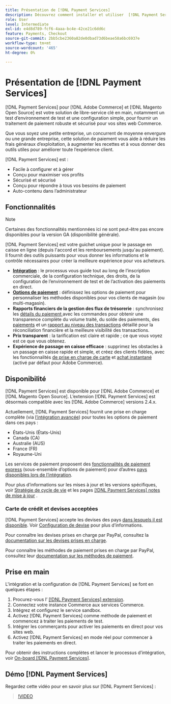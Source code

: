 ```yaml
---
title: Présentation de [!DNL Payment Services]
description: Découvrez comment installer et utiliser  [!DNL Payment Services] en tant que solution de traitement de paiement clé en main, robuste et sécurisée pour vos  [!DNL Adobe Commerce]  et  [!DNL Magento Open Source] sites web.
role: User
level: Intermediate
exl-id: e4d8d789-fcf6-4aaa-bc4e-42ce21c6dd6c
feature: Payments, Checkout
source-git-commit: 2bb5cbe2360a82de0dbad73d6beae58a6bc6937e
workflow-type: tm+mt
source-wordcount: '465'
ht-degree: 0%

---
```


# Présentation de [!DNL Payment Services]

[!DNL Payment Services] pour [!DNL Adobe Commerce] et [!DNL Magento Open Source] est votre solution de libre-service clé en main, notamment un test d’environnement de test et une configuration simple, pour fournir un traitement de paiement robuste et sécurisé pour vos sites web Commerce.

Que vous soyez une petite entreprise, un concurrent de moyenne envergure ou une grande entreprise, cette solution de paiement vous aide à réduire les frais généraux d’exploitation, à augmenter les recettes et à vous donner des outils utiles pour améliorer toute l’expérience client.

[!DNL Payment Services] est :

* Facile à configurer et à gérer
* Conçu pour maximiser vos profits
* Sécurisé et sécurisé
* Conçu pour répondre à tous vos besoins de paiement
* Auto-contenu dans l’administrateur

## Fonctionnalités

>[!NOTE]
>
>Certaines des fonctionnalités mentionnées ici ne sont peut-être pas encore disponibles pour la version GA (disponibilité générale).

[!DNL Payment Services] est votre guichet unique pour le passage en caisse en ligne (depuis l&#39;accord et les remboursements jusqu&#39;au paiement). Il fournit des outils puissants pour vous donner les informations et le contrôle nécessaires pour créer la meilleure expérience pour vos acheteurs.

* [**Intégration**](onboard.md) : le processus vous guide tout au long de l’inscription commerciale, de la configuration technique, des droits, de la configuration de l’environnement de test et de l’activation des paiements en direct.
* [**Options de paiement**](payments-options.md) : définissez les options de paiement pour personnaliser les méthodes disponibles pour vos clients de magasin (ou multi-magasin).
* **Rapports financiers de la gestion des flux de trésorerie** : synchronisez les [ détails du paiement ](order-payment-status.md) avec les commandes pour obtenir une transparence complète du volume traité, du solde des paiements, des [paiements](payouts.md) et un [rapport au niveau des transactions](transactions.md) détaillé pour la réconciliation financière et la meilleure visibilité des transactions.
* **Prix transparent** : la tarification est claire et rapide ; ce que vous voyez est ce que vous obtenez.
* **Expérience de passage en caisse efficace** : supprimez les obstacles à un passage en caisse rapide et simple, et créez des clients fidèles, avec les fonctionnalités [ de prise en charge de carte](vaulting.md) et [achat instantané](https://experienceleague.adobe.com/docs/commerce-admin/stores-sales/point-of-purchase/checkout-instant-purchase.html) (activé par défaut pour Adobe Commerce).

## Disponibilité

[!DNL Payment Services] est disponible pour [!DNL Adobe Commerce] et [!DNL Magento Open Source]. L’extension [!DNL Payment Services] est désormais compatible avec les [!DNL Adobe Commerce] versions 2.4.x.

Actuellement, [!DNL Payment Services] fournit une prise en charge complète (via [l’intégration avancée](../payment-services/production.md#advanced-onboarding)) pour toutes les options de paiement dans ces pays :

* États-Unis (États-Unis)
* Canada (CA)
* Australie (AUS)
* France (FR)
* Royaume-Uni

Les services de paiement proposent des [fonctionnalités de paiement express](../payment-services/payments-options.md) (sous-ensemble d’options de paiement) pour d’autres [ pays disponibles lors de l’intégration](../payment-services/production.md#complete-merchant-onboarding).

Pour plus d’informations sur les mises à jour et les versions spécifiques, voir [Stratégie de cycle de vie](https://experienceleague.adobe.com/docs/commerce-operations/release/planning/lifecycle-policy.html) et les pages [[!DNL Payment Services]  notes de mise à jour](release-notes.md) .

### Carte de crédit et devises acceptées

[!DNL Payment Services] accepte les devises des pays [dans lesquels il est disponible](#availability). Voir [Configuration de devise](https://experienceleague.adobe.com/docs/commerce-admin/stores-sales/site-store/currency/currency-configuration.html) pour plus d’informations.

Pour connaître les devises prises en charge par PayPal, consultez la [documentation sur les devises prises en charge](https://developer.paypal.com/docs/reports/reference/paypal-supported-currencies/).

Pour connaître les méthodes de paiement prises en charge par PayPal, consultez leur [documentation sur les méthodes de paiement](https://developer.paypal.com/docs/checkout/payment-methods/).

## Prise en main

L&#39;intégration et la configuration de [!DNL Payment Services] se font en quelques étapes :

1. Procurez-vous l’ [[!DNL Payment Services] extension](install.md).
1. Connectez votre instance Commerce aux services Commerce.
1. Intégrez et configurez le service sandbox.
1. Activez [!DNL Payment Services] comme méthode de paiement et commencez à traiter les paiements de test.
1. Intégrer les commerçants pour activer les paiements en direct pour vos sites web.
1. Activez [!DNL Payment Services] en mode réel pour commencer à traiter les paiements en direct.

Pour obtenir des instructions complètes et lancer le processus d’intégration, voir [On-board [!DNL Payment Services]](onboard.md).

## Démo [!DNL Payment Services]

Regardez cette vidéo pour en savoir plus sur [!DNL Payment Services] :

>[!VIDEO](https://video.tv.adobe.com/v/343990?quality=12)
